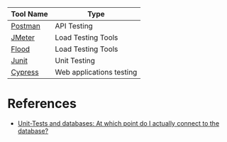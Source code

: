 
| Tool Name                                                 | Type                     |
|-----------------------------------------------------------|--------------------------|
| [Postman](Postman.md)                                     | API Testing              |
| [JMeter](https://jmeter.apache.org)                       | Load Testing Tools       |
| [Flood](https://www.flood.io)                             | Load Testing Tools       |
| [Junit](../5_ProgrammingLanguages/2_Java/JUnitTesting.md) | Unit Testing             |
| [Cypress](https://www.cypress.io/)                        | Web applications testing |

# References
- [Unit-Tests and databases: At which point do I actually connect to the database?](https://softwareengineering.stackexchange.com/questions/206539/unit-tests-and-databases-at-which-point-do-i-actually-connect-to-the-database)